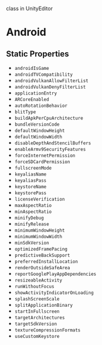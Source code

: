 class in UnityEditor
# Android

## Static Properties
- `androidIsGame`
- `androidTVCompatibility`
- `androidVulkanAllowFilterList`
- `androidVulkanDenyFilterList`
- `applicationEntry`
- `ARCoreEnabled`
- `autoRotationBehavior`
- `blitType`
- `buildApkPerCpuArchitecture`
- `bundleVersionCode`
- `defaultWindowHeight`
- `defaultWindowWidth`
- `disableDepthAndStencilBuffers`
- `enableArmv9SecurityFeatures`
- `forceInternetPermission`
- `forceSDCardPermission`
- `fullscreenMode`
- `keyaliasName`
- `keyaliasPass`
- `keystoreName`
- `keystorePass`
- `licenseVerification`
- `maxAspectRatio`
- `minAspectRatio`
- `minifyDebug`
- `minifyRelease`
- `minimumWindowHeight`
- `minimumWindowWidth`
- `minSdkVersion`
- `optimizedFramePacing`
- `predictiveBackSupport`
- `preferredInstallLocation`
- `renderOutsideSafeArea`
- `reportGooglePlayAppDependencies`
- `resizeableActivity`
- `runWithoutFocus`
- `showActivityIndicatorOnLoading`
- `splashScreenScale`
- `splitApplicationBinary`
- `startInFullscreen`
- `targetArchitectures`
- `targetSdkVersion`
- `textureCompressionFormats`
- `useCustomKeystore`
